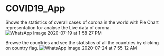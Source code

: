 # COVID19_App
Shows the statistics of overall cases of corona in the world with Pie Chart representation for analyse the Live data of corona.
![WhatsApp Image 2020-07-19 at 1 58 27 PM](https://user-images.githubusercontent.com/47896958/87874287-defd3600-c9c8-11ea-861c-f42317ca115e.jpeg)

Browse the countries and see the statistics of all the countries by clicking on country flag.
![WhatsApp Image 2020-07-24 at 7 55 12 AM](https://user-images.githubusercontent.com/47896958/88364499-63620700-cd83-11ea-8d82-99dd4dcd0104.jpeg)
